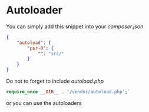 # Autoloader


You can simply add this snippet into your *composer.json* 

```json
{
    "autoload": {
        "psr-0": {
            "": "src/"
        }
    }
}
```

Do not to forget to include *autoload.php* 

```php
require_once __DIR__ . '/vendor/autoload.php';`
```
    
or you can use the autoloaders 
